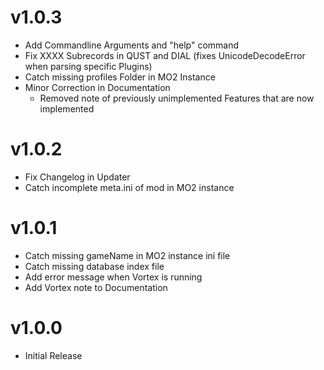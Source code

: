 # v1.0.3

- Add Commandline Arguments and "help" command
- Fix XXXX Subrecords in QUST and DIAL (fixes UnicodeDecodeError when parsing specific Plugins)
- Catch missing profiles Folder in MO2 Instance
- Minor Correction in Documentation
  - Removed note of previously unimplemented Features that are now implemented

# v1.0.2

- Fix Changelog in Updater
- Catch incomplete meta.ini of mod in MO2 instance

# v1.0.1

- Catch missing gameName in MO2 instance ini file
- Catch missing database index file
- Add error message when Vortex is running
- Add Vortex note to Documentation

# v1.0.0

- Initial Release
